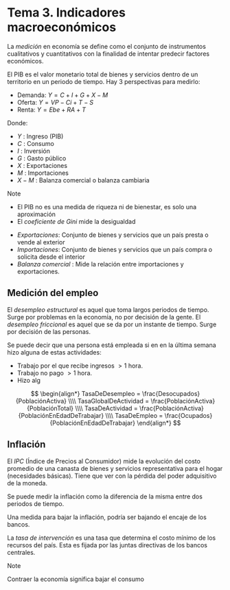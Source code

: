 # Tema 3. Indicadores macroeconómicos

La _medición_ en economía se define como el conjunto de instrumentos cualitativos y cuantitativos con la finalidad de intentar predecir factores económicos.

El PIB es el valor monetario total de bienes y servicios dentro de un territorio en un periodo de tiempo.
Hay 3 perspectivas para medirlo:

- Demanda: $Y = C + I + G + X - M$
- Oferta: $Y = VP - Ci + T - S$
- Renta: $Y = Ebe + RA + T$

Donde:
- $Y$ : Ingreso (PIB)
- $C$ : Consumo
- $I$ : Inversión
- $G$ : Gasto público
- $X$ : Exportaciones
- $M$ : Importaciones
- $X - M$ : Balanza comercial o balanza cambiaria

>[!Note]
>- El PIB no es una medida de riqueza ni de bienestar, es solo una aproximación
>- El _coeficiente de Gini_ mide la desigualdad

- _Exportaciones_: Conjunto de bienes y servicios que un país presta o vende al exterior
- _Importaciones_: Conjunto de bienes y servicios que un país compra o solicita desde el interior
- _Balanza comercial_ : Mide la relación entre importaciones y exportaciones.


## Medición del empleo

El _desempleo estructural_ es aquel que toma largos periodos de tiempo.  Surge por problemas en la economía, no por decisión de la gente.
El _desempleo friccional_ es aquel que se da por un instante de tiempo. Surge por decisión de las personas.

Se puede decir que una persona está empleada si en en la última semana hizo alguna de estas actividades:
- Trabajo por el que recibe ingresos $>1$ hora.
- Trabajo no pago $>1$ hora.
- Hizo alg


$$
\begin{align*}
	TasaDeDesempleo = \frac{Desocupados}{PoblaciónActiva} \\\\
	TasaGlobalDeActividad = \frac{PoblaciónActiva}{PoblaciónTotal} \\\\
	TasaDeActividad = \frac{PoblaciónActiva}{PoblaciónEnEdadDeTrabajar} \\\\
	TasaDeEmpleo = \frac{Ocupados}{PoblaciónEnEdadDeTrabajar}
\end{align*}
$$


## Inflación

El _IPC_ (Índice de Precios al Consumidor) mide la evolución del costo promedio de una canasta de bienes y servicios representativa para el hogar (necesidades básicas). Tiene que ver con la pérdida del poder adquisitivo de la moneda.

Se puede medir la inflación como la diferencia de la misma entre dos periodos de tiempo.

Una medida para bajar la inflación, podría ser bajando el encaje de los bancos.

La _tasa de intervención_ es una tasa que determina el costo mínimo de los recursos del país. Esta es fijada por las juntas directivas de los bancos centrales.

>[!Note]
>Contraer la economía significa bajar el consumo

